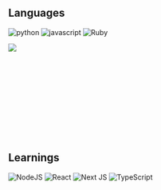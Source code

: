 ## Languages
![python](https://img.shields.io/badge/-Python-ffee00.svg?logo=python&style=for-the-badge)
![javascript](https://img.shields.io/badge/-Javascript-141414.svg?logo=javascript&style=for-the-badge)
![Ruby](https://img.shields.io/badge/ruby-%23CC342D.svg?style=for-the-badge&logo=ruby&logoColor=white)

<a href="https://github.com/YutaHoshino414">
  <img align="left" src="https://github-readme-stats.vercel.app/api?username=YutaHoshino414&count_private=true&theme=react" />
</a>　　

<br/><br/><br/><br/><br/><br/><br/><br/><br/>
## Learnings
![NodeJS](https://img.shields.io/badge/node.js-6DA55F?style=for-the-badge&logo=node.js&logoColor=white)
![React](https://img.shields.io/badge/react-%2320232a.svg?style=for-the-badge&logo=react&logoColor=%2361DAFB)
![Next JS](https://img.shields.io/badge/Next-black?style=for-the-badge&logo=next.js&logoColor=white)
![TypeScript](https://img.shields.io/badge/typescript-%23007ACC.svg?style=for-the-badge&logo=typescript&logoColor=white)
